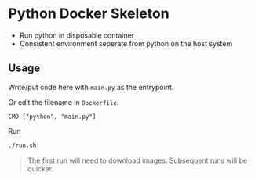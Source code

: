 # Python Docker Skeleton

- Run python in disposable container
- Consistent environment seperate from python on the host system

## Usage

Write/put code here with `main.py` as the entrypoint.

Or edit the filename in `Dockerfile`.

```
CMD ["python", "main.py"]
```

Run

```bash
./run.sh
```

> The first run will need to download images. Subsequent runs will be quicker.
